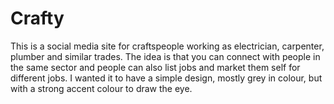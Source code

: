 # Crafty

This is a social media site for craftspeople working as electrician, carpenter, plumber and similar trades. The idea is that you can connect with people in the same sector and people can also list jobs and market them self for different jobs. I wanted it to have a simple design, mostly grey in colour, but with a strong accent colour to draw the eye. 
